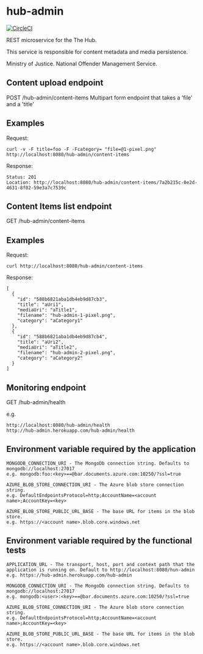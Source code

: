 hub-admin
====

[![CircleCI](https://circleci.com/gh/NOMS-DIGITAL-STUDIO/hub-admin.svg?style=svg)](https://circleci.com/gh/NOMS-DIGITAL-STUDIO/hub-admin)

REST microservice for the The Hub.

This service is responsible for content metadata and media persistence.

Ministry of Justice.
National Offender Management Service.

Content upload endpoint
----
POST /hub-admin/content-items 
Multipart form endpoint that takes a 'file' and a 'title'

Examples
----
Request:

```curl -v -F title=foo -F -Fcategory= "file=@1-pixel.png" http://localhost:8080/hub-admin/content-items```

Response:

```
Status: 201
Location: http://localhost:8080/hub-admin/content-items/7a2b215c-0e2d-4631-8f02-59e3a7c7539c
```

Content Items list endpoint
----
GET /hub-admin/content-items

Examples
----
Request:

```curl http://localhost:8080/hub-admin/content-items```

Response:
```
[
  {
    "id": "588b6821aba1db4eb9d87cb3",
    "title": "aUri1",
    "mediaUri": "aTitle1",
    "filename": "hub-admin-1-pixel.png",
    "category": "aCategory1"
  },
  {
    "id": "588b6821aba1db4eb9d87cb4",
    "title": "aUri2",
    "mediaUri": "aTitle2",
    "filename": "hub-admin-2-pixel.png",
    "category": "aCategory2"
  }
]
```

Monitoring endpoint
----
GET /hub-admin/health

e.g.
```
http://localhost:8080/hub-admin/health
http://hub-admin.herokuapp.com/hub-admin/health
```

Environment variable required by the application
----
```
MONGODB_CONNECTION_URI - The MongoDb connection string. Defaults to mongodb://localhost:27017
e.g. mongodb:foo:<key>==@bar.documents.azure.com:10250/?ssl=true
```

```
AZURE_BLOB_STORE_CONNECTION_URI - The Azure blob store connection string. 
e.g. DefaultEndpointsProtocol=http;AccountName=<account name>;AccountKey=<key>
```

```
AZURE_BLOB_STORE_PUBLIC_URL_BASE - The base URL for items in the blob store.   
e.g. https://<account name>.blob.core.windows.net
```

Environment variable required by the functional tests
----
```
APPLICATION_URL - The transport, host, port and context path that the application is running on. Default to http://localhost:8080/hun-admin
e.g. https://hub-admin.herokuapp.com/hub-admin
```

```
MONGODB_CONNECTION_URI - The MongoDb connection string. Defaults to mongodb://localhost:27017
e.g. mongodb:<user>:<key>==@bar.documents.azure.com:10250/?ssl=true
```

```
AZURE_BLOB_STORE_CONNECTION_URI - The Azure blob store connection string. 
e.g. DefaultEndpointsProtocol=http;AccountName=<account name>;AccountKey=<key>
```

```
AZURE_BLOB_STORE_PUBLIC_URL_BASE - The base URL for items in the blob store.   
e.g. https://<account name>.blob.core.windows.net
```